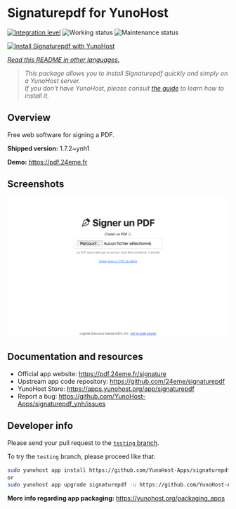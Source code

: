 <!--
N.B.: This README was automatically generated by <https://github.com/YunoHost/apps/tree/master/tools/readme_generator>
It shall NOT be edited by hand.
-->

# Signaturepdf for YunoHost

[![Integration level](https://apps.yunohost.org/badge/integration/signaturepdf)](https://ci-apps.yunohost.org/ci/apps/signaturepdf/)
![Working status](https://apps.yunohost.org/badge/state/signaturepdf)
![Maintenance status](https://apps.yunohost.org/badge/maintained/signaturepdf)

[![Install Signaturepdf with YunoHost](https://install-app.yunohost.org/install-with-yunohost.svg)](https://install-app.yunohost.org/?app=signaturepdf)

*[Read this README in other languages.](./ALL_README.md)*

> *This package allows you to install Signaturepdf quickly and simply on a YunoHost server.*  
> *If you don't have YunoHost, please consult [the guide](https://yunohost.org/install) to learn how to install it.*

## Overview

Free web software for signing a PDF.

**Shipped version:** 1.7.2~ynh1

**Demo:** <https://pdf.24eme.fr>

## Screenshots

![Screenshot of Signaturepdf](./doc/screenshots/screenshot.png)

## Documentation and resources

- Official app website: <https://pdf.24eme.fr/signature>
- Upstream app code repository: <https://github.com/24eme/signaturepdf>
- YunoHost Store: <https://apps.yunohost.org/app/signaturepdf>
- Report a bug: <https://github.com/YunoHost-Apps/signaturepdf_ynh/issues>

## Developer info

Please send your pull request to the [`testing` branch](https://github.com/YunoHost-Apps/signaturepdf_ynh/tree/testing).

To try the `testing` branch, please proceed like that:

```bash
sudo yunohost app install https://github.com/YunoHost-Apps/signaturepdf_ynh/tree/testing --debug
or
sudo yunohost app upgrade signaturepdf -u https://github.com/YunoHost-Apps/signaturepdf_ynh/tree/testing --debug
```

**More info regarding app packaging:** <https://yunohost.org/packaging_apps>
